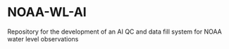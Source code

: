 # NOAA-WL-AI
Repository for the development of an AI QC and data fill system for NOAA water level observations
